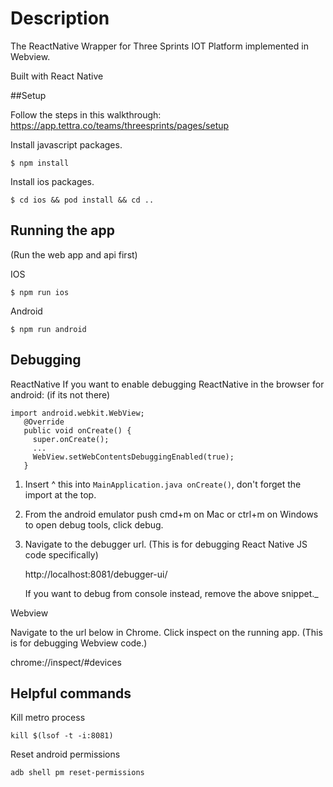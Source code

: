 # Description

The ReactNative Wrapper for Three Sprints IOT Platform implemented in Webview.

Built with React Native

##Setup

Follow the steps in this walkthrough:
https://app.tettra.co/teams/threesprints/pages/setup

Install javascript packages.

```
$ npm install
```

Install ios packages.

```
$ cd ios && pod install && cd ..
```

## Running the app

(Run the web app and api first)

IOS
```
$ npm run ios
```
Android
```
$ npm run android
```

## Debugging

ReactNative
If you want to enable debugging ReactNative in the browser for android: (if its not there)

```
import android.webkit.WebView;
   @Override
   public void onCreate() {
     super.onCreate();
     ...
     WebView.setWebContentsDebuggingEnabled(true);
   }
```
1. Insert ^ this into `MainApplication.java onCreate()`, don't forget the import at the top.
2. From the android emulator push cmd+m on Mac or ctrl+m on Windows to open debug tools, click debug.
3. Navigate to the debugger url. (This is for debugging React Native JS code specifically)
    
    http://localhost:8081/debugger-ui/
    
    If you want to debug from console instead, remove the above snippet._

Webview

Navigate to the url below in Chrome. Click inspect on the running app. (This is for debugging Webview code.)

chrome://inspect/#devices


## Helpful commands
Kill metro process

`kill $(lsof -t -i:8081)`

Reset android permissions

`adb shell pm reset-permissions`
